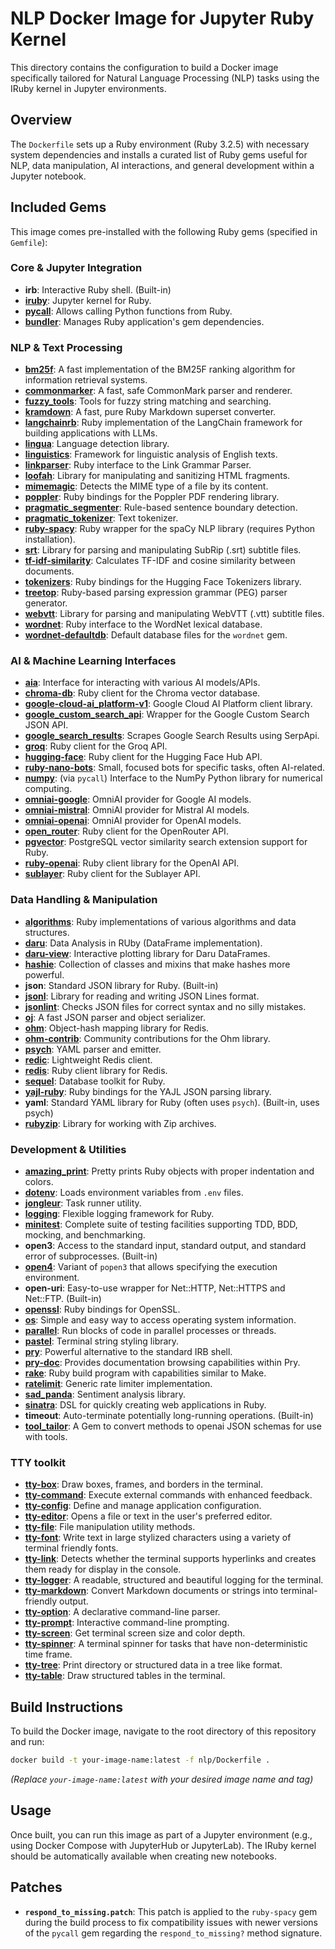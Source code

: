# NLP Docker Image for Jupyter Ruby Kernel

This directory contains the configuration to build a Docker image specifically tailored for Natural Language Processing (NLP) tasks using the IRuby kernel in Jupyter environments.

## Overview

The `Dockerfile` sets up a Ruby environment (Ruby 3.2.5) with necessary system dependencies and installs a curated list of Ruby gems useful for NLP, data manipulation, AI interactions, and general development within a Jupyter notebook.

## Included Gems

This image comes pre-installed with the following Ruby gems (specified in `Gemfile`):

### Core & Jupyter Integration

* **irb**: Interactive Ruby shell. (Built-in)
* **[iruby](https://github.com/SciRuby/iruby)**: Jupyter kernel for Ruby.
* **[pycall](https://github.com/mrkn/pycall.rb)**: Allows calling Python functions from Ruby.
* **[bundler](https://github.com/rubygems/bundler)**: Manages Ruby application's gem dependencies.

### NLP & Text Processing

* **[bm25f](https://github.com/catflip/bm25f-ruby)**: A fast implementation of the BM25F ranking algorithm for information retrieval systems.
* **[commonmarker](https://github.com/gjtorikian/commonmarker)**: A fast, safe CommonMark parser and renderer.
* **[fuzzy_tools](https://rubygems.org/gems/fuzzy_tools)**: Tools for fuzzy string matching and searching.
* **[kramdown](https://github.com/gettalong/kramdown)**: A fast, pure Ruby Markdown superset converter.
* **[langchainrb](https://github.com/patterns-ai-core/langchainrb)**: Ruby implementation of the LangChain framework for building applications with LLMs.
* **[lingua](https://github.com/dbalatero/lingua)**: Language detection library.
* **[linguistics](https://github.com/ged/linguistics)**: Framework for linguistic analysis of English texts.
* **[linkparser](https://rubygems.org/gems/linkparser)**: Ruby interface to the Link Grammar Parser.
* **[loofah](https://github.com/flavorjones/loofah)**: Library for manipulating and sanitizing HTML fragments.
* **[mimemagic](https://github.com/mimemagicrb/mimemagic)**: Detects the MIME type of a file by its content.
* **[poppler](https://rubygems.org/gems/poppler)**: Ruby bindings for the Poppler PDF rendering library.
* **[pragmatic_segmenter](https://github.com/diasks2/pragmatic_segmenter)**: Rule-based sentence boundary detection.
* **[pragmatic_tokenizer](https://github.com/diasks2/pragmatic_tokenizer)**: Text tokenizer.
* **[ruby-spacy](https://github.com/yohasebe/ruby-spacy)**: Ruby wrapper for the spaCy NLP library (requires Python installation).
* **[srt](https://github.com/cpetersen/srt)**: Library for parsing and manipulating SubRip (.srt) subtitle files.
* **[tf-idf-similarity](https://github.com/jpmckinney/tf-idf-similarity)**: Calculates TF-IDF and cosine similarity between documents.
* **[tokenizers](https://github.com/ankane/tokenizers-ruby)**: Ruby bindings for the Hugging Face Tokenizers library.
* **[treetop](https://github.com/cjheath/treetop)**: Ruby-based parsing expression grammar (PEG) parser generator.
* **[webvtt](https://github.com/jronallo/webvtt)**: Library for parsing and manipulating WebVTT (.vtt) subtitle files.
* **[wordnet](https://hg.sr.ht/~ged/ruby-wordnet)**: Ruby interface to the WordNet lexical database.
* **[wordnet-defaultdb](https://rubygems.org/gems/wordnet-defaultdb)**: Default database files for the `wordnet` gem.

### AI & Machine Learning Interfaces

* **[aia](https://github.com/MadBomber/aia)**: Interface for interacting with various AI models/APIs.
* **[chroma-db](https://github.com/mariochavez/chroma)**: Ruby client for the Chroma vector database.
* **[google-cloud-ai_platform-v1](https://rubygems.org/gems/google-cloud-ai_platform-v1)**: Google Cloud AI Platform client library.
* **[google_custom_search_api](https://github.com/wiseleyb/google_custom_search_api)**: Wrapper for the Google Custom Search JSON API.
* **[google_search_results](https://github.com/serpapi/google-search-results-ruby)**: Scrapes Google Search Results using SerpApi.
* **[groq](https://github.com/drnic/groq-ruby)**: Ruby client for the Groq API.
* **[hugging-face](https://github.com/alchaplinsky/hugging-face)**: Ruby client for the Hugging Face Hub API.
* **[ruby-nano-bots](https://github.com/icebaker/ruby-nano-bots)**: Small, focused bots for specific tasks, often AI-related.
* **[numpy](https://github.com/mrkn/numpy.rb)**: (via `pycall`) Interface to the NumPy Python library for numerical computing.
* **[omniai-google](https://github.com/ksylvest/omniai-google)**: OmniAI provider for Google AI models.
* **[omniai-mistral](https://github.com/ksylvest/omniai-mistral)**: OmniAI provider for Mistral AI models.
* **[omniai-openai](https://github.com/ksylvest/omniai-openai)**: OmniAI provider for OpenAI models.
* **[open_router](https://github.com/OlympiaAI/open_router)**: Ruby client for the OpenRouter API.
* **[pgvector](https://github.com/pgvector/pgvector-ruby)**: PostgreSQL vector similarity search extension support for Ruby.
* **[ruby-openai](https://github.com/alexrudall/ruby-openai)**: Ruby client library for the OpenAI API.
* **[sublayer](https://github.com/sublayerapp/sublayer)**: Ruby client for the Sublayer API.

### Data Handling & Manipulation

* **[algorithms](https://github.com/kanwei/algorithms)**: Ruby implementations of various algorithms and data structures.
* **[daru](https://github.com/SciRuby/daru)**: Data Analysis in RUby (DataFrame implementation).
* **[daru-view](https://github.com/SciRuby/daru-view)**: Interactive plotting library for Daru DataFrames.
* **[hashie](https://github.com/hashie/hashie)**: Collection of classes and mixins that make hashes more powerful.
* **json**: Standard JSON library for Ruby. (Built-in)
* **[jsonl](https://github.com/zenizh/jsonl)**: Library for reading and writing JSON Lines format.
* **[jsonlint](https://github.com/dougbarth/jsonlint)**: Checks JSON files for correct syntax and no silly mistakes.
* **[oj](https://github.com/ohler55/oj)**: A fast JSON parser and object serializer.
* **[ohm](https://github.com/soveran/ohm)**: Object-hash mapping library for Redis.
* **[ohm-contrib](https://github.com/soveran/ohm-contrib)**: Community contributions for the Ohm library.
* **[psych](https://github.com/ruby/psych)**: YAML parser and emitter.
* **[redic](https://github.com/amakawa/redic)**: Lightweight Redis client.
* **[redis](https://github.com/redis/redis-rb)**: Ruby client library for Redis.
* **[sequel](https://github.com/jeremyevans/sequel)**: Database toolkit for Ruby.
* **[yajl-ruby](https://github.com/brianmario/yajl-ruby)**: Ruby bindings for the YAJL JSON parsing library.
* **yaml**: Standard YAML library for Ruby (often uses `psych`). (Built-in, uses psych)
* **[rubyzip](https://github.com/rubyzip/rubyzip)**: Library for working with Zip archives.

### Development & Utilities

* **[amazing_print](https://github.com/amazing-print/amazing_print)**: Pretty prints Ruby objects with proper indentation and colors.
* **[dotenv](https://github.com/bkeepers/dotenv)**: Loads environment variables from `.env` files.
* **[jongleur](https://gitlab.com/RedFred7/Jongleur)**: Task runner utility.
* **[logging](https://github.com/TwP/logging)**: Flexible logging framework for Ruby.
* **[minitest](https://github.com/minitest/minitest)**: Complete suite of testing facilities supporting TDD, BDD, mocking, and benchmarking.
* **open3**: Access to the standard input, standard output, and standard error of subprocesses. (Built-in)
* **[open4](https://github.com/ahoward/open4)**: Variant of `popen3` that allows specifying the execution environment.
* **open-uri**: Easy-to-use wrapper for Net::HTTP, Net::HTTPS and Net::FTP. (Built-in)
* **[openssl](https://github.com/ruby/openssl)**: Ruby bindings for OpenSSL.
* **[os](https://github.com/rdp/os)**: Simple and easy way to access operating system information.
* **[parallel](https://github.com/grosser/parallel)**: Run blocks of code in parallel processes or threads.
* **[pastel](https://github.com/piotrmurach/pastel)**: Terminal string styling library.
* **[pry](https://github.com/pry/pry)**: Powerful alternative to the standard IRB shell.
* **[pry-doc](https://github.com/pry/pry-doc)**: Provides documentation browsing capabilities within Pry.
* **[rake](https://github.com/ruby/rake)**: Ruby build program with capabilities similar to Make.
* **[ratelimit](https://github.com/ejfinneran/ratelimit)**: Generic rate limiter implementation.
* **[sad_panda](https://github.com/mattThousand/sad_panda)**: Sentiment analysis library.
* **[sinatra](https://github.com/sinatra/sinatra)**: DSL for quickly creating web applications in Ruby.
* **timeout**: Auto-terminate potentially long-running operations. (Built-in)
* **[tool_tailor](https://github.com/kieranklaassen/tool_tailor)**: A Gem to convert methods to openai JSON schemas for use with tools.

### TTY toolkit

* **[tty-box](https://github.com/piotrmurach/tty-box)**: Draw boxes, frames, and borders in the terminal.
* **[tty-command](https://github.com/piotrmurach/tty-command)**: Execute external commands with enhanced feedback.
* **[tty-config](https://github.com/piotrmurach/tty-config)**: Define and manage application configuration.
* **[tty-editor](https://github.com/piotrmurach/tty-editor)**: Opens a file or text in the user's preferred editor.
* **[tty-file](https://github.com/piotrmurach/tty-file)**: File manipulation utility methods.
* **[tty-font](https://github.com/piotrmurach/tty-font)**: Write text in large stylized characters using a variety of terminal friendly fonts.
* **[tty-link](https://github.com/piotrmurach/tty-link)**: Detects whether the terminal supports hyperlinks and creates them ready for display in the console.
* **[tty-logger](https://github.com/piotrmurach/tty-logger)**: A readable, structured and beautiful logging for the terminal.
* **[tty-markdown](https://github.com/piotrmurach/tty-markdown)**: Convert Markdown documents or strings into terminal-friendly output.
* **[tty-option](https://github.com/piotrmurach/tty-option)**: A declarative command-line parser.
* **[tty-prompt](https://github.com/piotrmurach/tty-prompt)**: Interactive command-line prompting.
* **[tty-screen](https://github.com/piotrmurach/tty-screen)**: Get terminal screen size and color depth.
* **[tty-spinner](https://github.com/piotrmurach/tty-spinner)**: A terminal spinner for tasks that have non-deterministic time frame.
* **[tty-tree](https://github.com/piotrmurach/tty-tree)**: Print directory or structured data in a tree like format.
* **[tty-table](https://github.com/piotrmurach/tty-table)**: Draw structured tables in the terminal.

## Build Instructions

To build the Docker image, navigate to the root directory of this repository and run:

```bash
docker build -t your-image-name:latest -f nlp/Dockerfile .
```

*(Replace `your-image-name:latest` with your desired image name and tag)*

## Usage

Once built, you can run this image as part of a Jupyter environment (e.g., using Docker Compose with JupyterHub or JupyterLab). The IRuby kernel should be automatically available when creating new notebooks.

## Patches

* **`respond_to_missing.patch`**: This patch is applied to the `ruby-spacy` gem during the build process to fix compatibility issues with newer versions of the `pycall` gem regarding the `respond_to_missing?` method signature.
